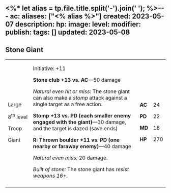 <%* let alias = tp.file.title.split('-').join(' '); %>---
ac: 
aliases: ["<% alias %>"]
created: 2023-05-07
description: 
hp: 
image: 
level: 
modifier: 
publish: 
tags: []
updated: 2023-05-08
---

## Stone Giant

<table>
<colgroup>
<col style="width: 16%" />
<col style="width: 71%" />
<col style="width: 5%" />
<col style="width: 6%" />
</colgroup>
<tbody>
<tr class="odd">
<td><p>Large</p>
<p>8<sup>th</sup> level</p>
<p>Troop</p>
<p>Giant</p></td>
<td><p>Initiative: +11</p>
<p><strong>Stone club +13 vs. AC</strong>—50 damage</p>
<p><em>Natural even hit or miss:</em> The stone giant can also make a
<em>stomp</em> attack against a single target as a free action.</p>
<p><strong>Stomp +13 vs. PD (each smaller enemy engaged with the
giant)</strong>—30 damage, and the target is dazed (save ends)</p>
<p><strong>R: Thrown boulder +11 vs. PD (one nearby or faraway
enemy)</strong>—40 damage</p>
<p><em>Natural even miss:</em> 20 damage.</p>
<p><em>Built of stone:</em> The stone giant has <em>resist weapons
16+</em>.</p></td>
<td><p><strong>AC</strong></p>
<p><strong>PD</strong></p>
<p><strong>MD</strong></p>
<p><strong>HP</strong></p></td>
<td><p>24</p>
<p>22</p>
<p>18</p>
<p>270</p></td>
</tr>
<tr class="even">
<td></td>
<td></td>
<td></td>
<td></td>
</tr>
</tbody>
</table>
